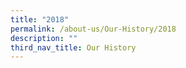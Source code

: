 ```yaml
---
title: "2018"
permalink: /about-us/Our-History/2018
description: ""
third_nav_title: Our History
---
```

